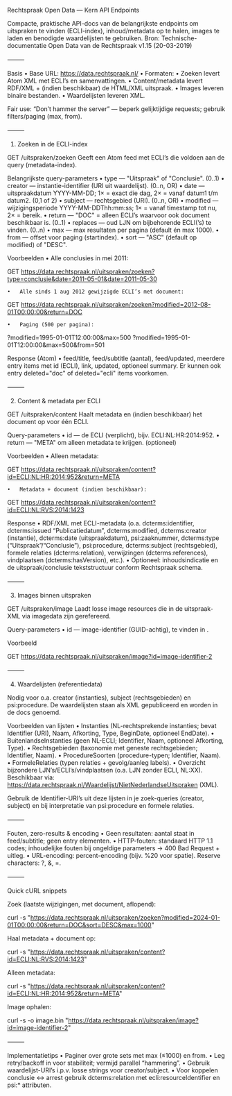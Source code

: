 Rechtspraak Open Data — Kern API Endpoints

Compacte, praktische API-docs van de belangrijkste endpoints om uitspraken te vinden (ECLI-index), inhoud/metadata op te halen, images te laden en benodigde waardelijsten te gebruiken. Bron: Technische-documentatie Open Data van de Rechtspraak v1.15 (20-03-2019)

⸻

Basis
	•	Base URL: https://data.rechtspraak.nl/
	•	Formaten:
	•	Zoeken levert Atom XML met ECLI’s en samenvattingen.
	•	Content/metadata levert RDF/XML + (indien beschikbaar) de HTML/XML uitspraak.
	•	Images leveren binaire bestanden.
	•	Waardelijsten leveren XML.

Fair use: “Don’t hammer the server” — beperk gelijktijdige requests; gebruik filters/paging (max, from).

⸻

1) Zoeken in de ECLI-index

GET /uitspraken/zoeken
Geeft een Atom feed met ECLI’s die voldoen aan de query (metadata-index).

Belangrijkste query-parameters
	•	type — "Uitspraak" of "Conclusie". (0..1)
	•	creator — instantie-identifier (URI uit waardelijst). (0..n, OR)
	•	date — uitspraakdatum YYYY-MM-DD; 1× = exact die dag, 2× = vanaf datum1 t/m datum2. (0,1 of 2)
	•	subject — rechtsgebied (URI). (0..n, OR)
	•	modified — wijzigingsperiode YYYY-MM-DDThh:mm:ss; 1× = vanaf timestamp tot nu, 2× = bereik.
	•	return — "DOC" = alleen ECLI’s waarvoor ook document beschikbaar is. (0..1)
	•	replaces — oud LJN om bijbehorende ECLI(’s) te vinden. (0..n)
	•	max — max resultaten per pagina (default én max 1000).
	•	from — offset voor paging (startindex).
	•	sort — "ASC" (default op modified) of "DESC".

Voorbeelden
	•	Alle conclusies in mei 2011:

GET https://data.rechtspraak.nl/uitspraken/zoeken?type=conclusie&date=2011-05-01&date=2011-05-30


	•	Alle sinds 1 aug 2012 gewijzigde ECLI’s met document:

GET https://data.rechtspraak.nl/uitspraken/zoeken?modified=2012-08-01T00:00:00&return=DOC


	•	Paging (500 per pagina):

?modified=1995-01-01T12:00:00&max=500
?modified=1995-01-01T12:00:00&max=500&from=501



Response (Atom)
	•	feed/title, feed/subtitle (aantal), feed/updated, meerdere entry items met id (ECLI), link, updated, optioneel summary. Er kunnen ook entry deleted="doc" of deleted="ecli" items voorkomen.

⸻

2) Content & metadata per ECLI

GET /uitspraken/content
Haalt metadata en (indien beschikbaar) het document op voor één ECLI.

Query-parameters
	•	id — de ECLI (verplicht), bijv. ECLI:NL:HR:2014:952.
	•	return — "META" om alleen metadata te krijgen. (optioneel)

Voorbeelden
	•	Alleen metadata:

GET https://data.rechtspraak.nl/uitspraken/content?id=ECLI:NL:HR:2014:952&return=META


	•	Metadata + document (indien beschikbaar):

GET https://data.rechtspraak.nl/uitspraken/content?id=ECLI:NL:RVS:2014:1423



Response
	•	RDF/XML met ECLI-metadata (o.a. dcterms:identifier, dcterms:issued “Publicatiedatum”, dcterms:modified, dcterms:creator (instantie), dcterms:date (uitspraakdatum), psi:zaaknummer, dcterms:type (“Uitspraak”/“Conclusie”), psi:procedure, dcterms:subject (rechtsgebied), formele relaties (dcterms:relation), verwijzingen (dcterms:references), vindplaatsen (dcterms:hasVersion), etc.).
	•	Optioneel: inhoudsindicatie en de uitspraak/conclusie tekststructuur conform Rechtspraak schema.

⸻

3) Images binnen uitspraken

GET /uitspraken/image
Laadt losse image resources die in de uitspraak-XML via imagedata zijn gerefereerd.

Query-parameters
	•	id — image-identifier (GUID-achtig), te vinden in <imagedata linkend="image-identifier-2" />.

Voorbeeld

GET https://data.rechtspraak.nl/uitspraken/image?id=image-identifier-2


⸻

4) Waardelijsten (referentiedata)

Nodig voor o.a. creator (instanties), subject (rechtsgebieden) en psi:procedure. De waardelijsten staan als XML gepubliceerd en worden in de docs genoemd.

Voorbeelden van lijsten
	•	Instanties (NL-rechtsprekende instanties; bevat Identifier (URI), Naam, Afkorting, Type, BeginDate, optioneel EndDate).
	•	BuitenlandseInstanties (geen NL-ECLI; Identifier, Naam, optioneel Afkorting, Type).
	•	Rechtsgebieden (taxonomie met geneste rechtsgebieden; Identifier, Naam).
	•	ProcedureSoorten (procedure-typen; Identifier, Naam).
	•	FormeleRelaties (typen relaties + gevolg/aanleg labels).
	•	Overzicht bijzondere LJN’s/ECLI’s/vindplaatsen (o.a. LJN zonder ECLI, NL:XX). Beschikbaar via: https://data.rechtspraak.nl/Waardelijst/NietNederlandseUitspraken (XML).

Gebruik de Identifier-URI’s uit deze lijsten in je zoek-queries (creator, subject) en bij interpretatie van psi:procedure en formele relaties.

⸻

Fouten, zero-results & encoding
	•	Geen resultaten: aantal staat in feed/subtitle; geen entry elementen.
	•	HTTP-fouten: standaard HTTP 1.1 codes; inhoudelijke fouten bij ongeldige parameters → 400 Bad Request + uitleg.
	•	URL-encoding: percent-encoding (bijv. %20 voor spatie). Reserve characters: ?, &, =.

⸻

Quick cURL snippets

Zoek (laatste wijzigingen, met document, aflopend):

curl -s "https://data.rechtspraak.nl/uitspraken/zoeken?modified=2024-01-01T00:00:00&return=DOC&sort=DESC&max=1000"

Haal metadata + document op:

curl -s "https://data.rechtspraak.nl/uitspraken/content?id=ECLI:NL:RVS:2014:1423"

Alleen metadata:

curl -s "https://data.rechtspraak.nl/uitspraken/content?id=ECLI:NL:HR:2014:952&return=META"

Image ophalen:

curl -s -o image.bin "https://data.rechtspraak.nl/uitspraken/image?id=image-identifier-2"


⸻

Implementatietips
	•	Paginer over grote sets met max (≤1000) en from.
	•	Leg retry/backoff in voor stabiliteit; vermijd parallel “hammering”.
	•	Gebruik waardelijst-URI’s i.p.v. losse strings voor creator/subject.
	•	Voor koppelen conclusie ↔ arrest gebruik dcterms:relation met ecli:resourceIdentifier en psi:* attributen.

